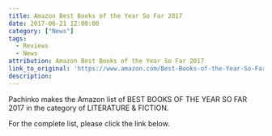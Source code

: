 ```yaml
---
title: Amazon Best Books of the Year So Far 2017
date: 2017-06-21 12:00:00
category: ["News"]
tags:
  - Reviews
  - News
attribution: Amazon Best Books of the Year So Far 2017
link_to_original: 'https://www.amazon.com/Best-Books-of-the-Year-So-Far/b/ref=amb_link_1?ie=UTF8&node=3003015011&pd_rd_r=PCXYC0T7S1DRXN1F90BC&pd_rd_w=k7UG4&pd_rd_wg=FrLxf&pf_rd_m=ATVPDKIKX0DER&pf_rd_s=merchandised-search-leftnav&pf_rd_r=PCXYC0T7S1DRXN1F90BC&pf_rd_r=PCXYC0T7S1DRXN1F90BC&pf_rd_t=101&pf_rd_p=b2daeff6-5eba-4027-b868-06b9fa55345c&pf_rd_p=b2daeff6-5eba-4027-b868-06b9fa55345c&pf_rd_i=5522568011'
description:
---
```



Pachinko makes the Amazon list of BEST BOOKS OF THE YEAR SO FAR 2017 in the category of LITERATURE & FICTION.

For the complete list, please click the link below.